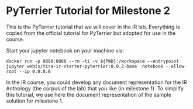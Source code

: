 # PyTerrier Tutorial for Milestone 2

This is the PyTerrier tutorial that we will cover in the IR lab. Everything is copied from the official tutorial for PyTerrier but adopted for use in the course.

Start your jupyter notebook on your machine via:

```
docker run -p 8888:8888 --rm -ti -v ${PWD}:/workspace --entrypoint jupyter webis/tira-ir-starter-pyterrier:0.0.2-base  notebook --allow-root --ip 0.0.0.0
```

In the IR course, you could develop any document representation for the IR Anthology (the corpus of the lab) that you like (in milestone 1). To simplify this tutorial, we use here the document representation of the sample solution for milestone 1.



